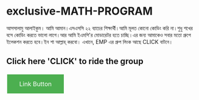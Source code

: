 # exclusive-MATH-PROGRAM
আসসালামু আলাইকুম। আমি আমান।এসএসসি ২২ ব্যাচের শিক্ষার্থী।আমি মূলত কোনো কোডিং করি না।শুধু শখের বসে কোডিং করতে ভালো লাগে।আর আমি ইএমপি'র মোডারেটর হতে চাচ্ছি।এর জন্য আমাকেও সবার মতো গ্রুপে ইলেকশন করতে হবে।ইন শা আল্লাহ্ করবো।
এখানে, EMP এর গ্রুপ লিংক আছে CLICK বাটনে।
<html>
<head>
<style>
.button {
  background-color: #4CAF50;
  border: none;
  color: white;
  padding: 15px 32px;
  text-align: center;
  text-decoration: none;
  display: inline-block;
  font-size: 16px;
  margin: 4px 2px;
  cursor: pointer;
}
</style>
</head>
<body>
<h2>Click here 'CLICK' to ride the group</h2>


<a href="https://facebook.com/groups/sajansiremp/" class="button">Link Button</a>


</body>
</html>
